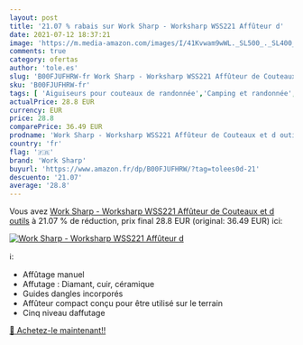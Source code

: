 ```yaml
---
layout: post
title: '21.07 % rabais sur Work Sharp - Worksharp WSS221 Affûteur d'
date: 2021-07-12 18:37:21
image: 'https://m.media-amazon.com/images/I/41Kvwam9wWL._SL500_._SL400_.jpg'
comments: true
category: ofertas
author: 'tole.es'
slug: 'B00FJUFHRW-fr Work Sharp - Worksharp WSS221 Affûteur de Couteaux et d...'
sku: 'B00FJUFHRW-fr'
tags: [ 'Aiguiseurs pour couteaux de randonnée','Camping et randonnée','Chasse','Couteaux de chasse','Couteaux et outils de randonnée','Produits de chasse et de pêche','Sports et Loisirs','Vêtements et équipement de loisirs de plein air','work sharp', ]
actualPrice: 28.8 EUR
currency: EUR
price: 28.8
comparePrice: 36.49 EUR
prodname: 'Work Sharp - Worksharp WSS221 Affûteur de Couteaux et d outils'
country: 'fr'
flag: '🇫🇷'
brand: 'Work Sharp'
buyurl: 'https://www.amazon.fr/dp/B00FJUFHRW/?tag=tolees0d-21'
descuento: '21.07'
average: '28.8'
---
```


Vous avez [Work Sharp - Worksharp WSS221 Affûteur de Couteaux et d outils](https://www.amazon.fr/dp/B00FJUFHRW/?tag=tolees0d-21)  à  21.07 % de réduction, prix final  28.8 EUR (original: 36.49 EUR) ici:

[![Work Sharp - Worksharp WSS221 Affûteur d](https://m.media-amazon.com/images/I/41Kvwam9wWL._SL500_._SL400_.jpg)](https://www.amazon.fr/dp/B00FJUFHRW/?tag=tolees0d-21)

ℹ️:

- Affûtage manuel
- Affutage : Diamant, cuir, céramique
- Guides dangles incorporés
- Affûteur compact conçu pour être utilisé sur le terrain
- Cinq niveau daffutage

[🛒 Achetez-le maintenant!!](https://www.amazon.fr/dp/B00FJUFHRW/?tag=tolees0d-21)
